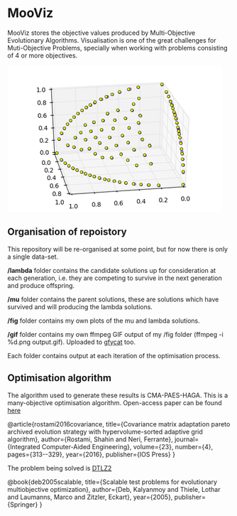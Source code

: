 # MooViz

MooViz stores the objective values produced by Multi-Objective Evolutionary Algorithms. Visualisation is one of the great challenges for Muti-Objective Problems, specially when working with problems consisting of 4 or more objectives.

![visualising the objective space](fig/760.png)

## Organisation of repoistory

This repository will be re-organised at some point, but for now there is only a single data-set.

**/lambda** folder contains the candidate solutions up for consideration at each generation, i.e. they are competing to survive in the next generation and produce offspring.

**/mu** folder contains the parent solutions, these are solutions which have survived and will producing the lambda solutions.

**/fig** folder contains my own plots of the mu and lambda solutions.

**/gif** folder contains my own ffmpeg GIF output of my /fig folder (ffmpeg -i %d.png output.gif). Uploaded to [gfycat](https://gfycat.com/EnragedLikelyBarnacle) too.

Each folder contains output at each iteration of the optimisation process.

## Optimisation algorithm

The algorithm used to generate these results is CMA-PAES-HAGA. This is a many-objective optimisation algorithm.  Open-access paper can be found [here](http://eprints.bournemouth.ac.uk/24371/)

@article{rostami2016covariance,
  title={Covariance matrix adaptation pareto archived evolution strategy with hypervolume-sorted adaptive grid algorithm},
  author={Rostami, Shahin and Neri, Ferrante},
  journal={Integrated Computer-Aided Engineering},
  volume={23},
  number={4},
  pages={313--329},
  year={2016},
  publisher={IOS Press}
}


The problem being solved is [DTLZ2](http://people.ee.ethz.ch/%7Esop/download/supplementary/testproblems/dtlz2/index.php)

@book{deb2005scalable,
  title={Scalable test problems for evolutionary multiobjective optimization},
  author={Deb, Kalyanmoy and Thiele, Lothar and Laumanns, Marco and Zitzler, Eckart},
  year={2005},
  publisher={Springer}
}
